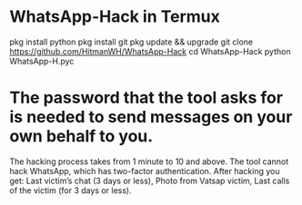 # WhatsApp-Hack in Termux 

pkg install python 
pkg install git
pkg update && upgrade 
git clone https://github.com/HitmanWH/WhatsApp-Hack
cd WhatsApp-Hack
python WhatsApp-H.pyc



# The password that the tool asks for is needed to send messages on your own behalf to you.
The hacking process takes from 1 minute to 10 and above. The tool cannot hack WhatsApp, which has two-factor authentication.
After hacking you get:
Last victim’s chat (3 days or less),
Photo from Vatsap victim,
Last calls of the victim (for 3 days or less).
